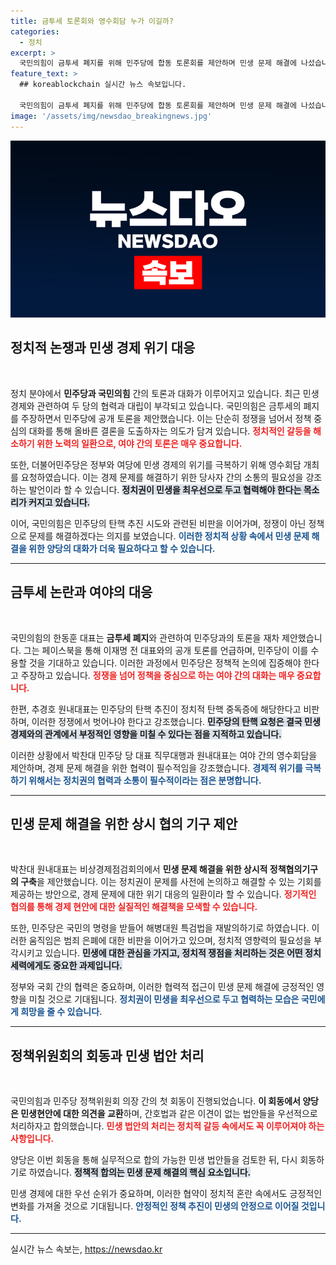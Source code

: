 ```yaml
---
title: 금투세 토론회와 영수회담 누가 이길까?
categories:
  - 정치
excerpt: >
  국민의힘이 금투세 폐지를 위해 민주당에 합동 토론회를 제안하며 민생 문제 해결에 나섰습니다. 여야 간 협력으로 경제 위기를 극복할 수 있을지, 정치계의 관심이 집중되고 있습니다.
feature_text: >
  ## koreablockchain 실시간 뉴스 속보입니다.

  국민의힘이 금투세 폐지를 위해 민주당에 합동 토론회를 제안하며 민생 문제 해결에 나섰습니다. 여야 간 협력으로 경제 위기를 극복할 수 있을지, 정치계의 관심이 집중되고 있습니다.
image: '/assets/img/newsdao_breakingnews.jpg'
---
```


<p><img src="/assets/img/newsdao_breakingnews.jpg" alt="koreablockchain 속보" /></p>

<h2 data-ke-size="size26">정치적 논쟁과 민생 경제 위기 대응</h2>

<p data-ke-size="size16">&nbsp;</p> 

<p>정치 분야에서 <b>민주당과 국민의힘</b> 간의 토론과 대화가 이루어지고 있습니다. 최근 민생 경제와 관련하여 두 당의 협력과 대립이 부각되고 있습니다. 국민의힘은 금투세의 폐지를 주장하면서 민주당에 공개 토론을 제안했습니다. 이는 단순히 정쟁을 넘어서 정책 중심의 대화를 통해 올바른 결론을 도출하자는 의도가 담겨 있습니다. <b><span style="color: #ee2323;">정치적인 갈등을 해소하기 위한 노력의 일환으로, 여야 간의 토론은 매우 중요합니다.</span></b>  </p>

<p>또한, 더불어민주당은 정부와 여당에 민생 경제의 위기를 극복하기 위해 영수회담 개최를 요청하였습니다. 이는 경제 문제를 해결하기 위한 당사자 간의 소통의 필요성을 강조하는 발언이라 할 수 있습니다. <b><span style="background-color: #21538527;">정치권이 민생을 최우선으로 두고 협력해야 한다는 목소리가 커지고 있습니다.</span></b>  </p>

<p>이어, 국민의힘은 민주당의 탄핵 추진 시도와 관련된 비판을 이어가며, 정쟁이 아닌 정책으로 문제를 해결하겠다는 의지를 보였습니다. <b><span style="color: #1a5490;">이러한 정치적 상황 속에서 민생 문제 해결을 위한 양당의 대화가 더욱 필요하다고 할 수 있습니다.</span></b></p>

<hr>

<h2 data-ke-size="size26">금투세 논란과 여야의 대응</h2>

<p data-ke-size="size16">&nbsp;</p>

<p>국민의힘의 한동훈 대표는 <b>금투세 폐지</b>와 관련하여 민주당과의 토론을 재차 제안했습니다. 그는 페이스북을 통해 이재명 전 대표와의 공개 토론를 언급하며, 민주당이 이를 수용할 것을 기대하고 있습니다. 이러한 과정에서 민주당은 정책적 논의에 집중해야 한다고 주장하고 있습니다. <b><span style="color: #ee2323;">정쟁을 넘어 정책을 중심으로 하는 여야 간의 대화는 매우 중요합니다.</span></b></p>

<p>한편, 추경호 원내대표는 민주당의 탄핵 추진이 정치적 탄핵 중독증에 해당한다고 비판하며, 이러한 정쟁에서 벗어나야 한다고 강조했습니다. <b><span style="background-color: #21538527;">민주당의 탄핵 요청은 결국 민생 경제와의 관계에서 부정적인 영향을 미칠 수 있다는 점을 지적하고 있습니다.</span></b></p>

<p>이러한 상황에서 박찬대 민주당 당 대표 직무대행과 원내대표는 여야 간의 영수회담을 제안하며, 경제 문제 해결을 위한 협력이 필수적임을 강조했습니다. <b><span style="color: #1a5490;">경제적 위기를 극복하기 위해서는 정치권의 협력과 소통이 필수적이라는 점은 분명합니다.</span></b></p>

<hr>

<h2 data-ke-size="size26">민생 문제 해결을 위한 상시 협의 기구 제안</h2>

<p data-ke-size="size16">&nbsp;</p>

<p>박찬대 원내대표는 비상경제점검회의에서 <b>민생 문제 해결을 위한 상시적 정책협의기구의 구축</b>을 제안했습니다. 이는 정치권이 문제를 사전에 논의하고 해결할 수 있는 기회를 제공하는 방안으로, 경제 문제에 대한 위기 대응의 일환이라 할 수 있습니다. <b><span style="color: #ee2323;">정기적인 협의를 통해 경제 현안에 대한 실질적인 해결책을 모색할 수 있습니다.</span></b></p>

<p>또한, 민주당은 국민의 명령을 받들어 해병대원 특검법을 재발의하기로 하였습니다. 이러한 움직임은 범죄 은폐에 대한 비판을 이어가고 있으며, 정치적 영향력의 필요성을 부각시키고 있습니다. <b><span style="background-color: #21538527;">민생에 대한 관심을 가지고, 정치적 쟁점을 처리하는 것은 어떤 정치 세력에게도 중요한 과제입니다.</span></b></p>

<p>정부와 국회 간의 협력은 중요하며, 이러한 협력적 접근이 민생 문제 해결에 긍정적인 영향을 미칠 것으로 기대됩니다. <b><span style="color: #1a5490;">정치권이 민생을 최우선으로 두고 협력하는 모습은 국민에게 희망을 줄 수 있습니다.</span></b></p>

<hr>

<h2 data-ke-size="size26">정책위원회의 회동과 민생 법안 처리</h2>

<p data-ke-size="size16">&nbsp;</p>

<p>국민의힘과 민주당 정책위원회 의장 간의 첫 회동이 진행되었습니다. <b>이 회동에서 양당은 민생현안에 대한 의견을 교환</b>하며, 간호법과 같은 이견이 없는 법안들을 우선적으로 처리하자고 합의했습니다. <b><span style="color: #ee2323;">민생 법안의 처리는 정치적 갈등 속에서도 꼭 이루어져야 하는 사항입니다.</span></b>  </p>

<p>양당은 이번 회동을 통해 실무적으로 합의 가능한 민생 법안들을 검토한 뒤, 다시 회동하기로 하였습니다. <b><span style="background-color: #21538527;">정책적 합의는 민생 문제 해결의 핵심 요소입니다.</span></b>   </p>

<p>민생 경제에 대한 우선 순위가 중요하며, 이러한 협약이 정치적 혼란 속에서도 긍정적인 변화를 가져올 것으로 기대됩니다. <b><span style="color: #1a5490;">안정적인 정책 추진이 민생의 안정으로 이어질 것입니다.</span></b></p>

<hr>

<p data-ke-size="size16"></p>
실시간 뉴스 속보는, <a href="https://newsdao.kr" rel="dofollow">https://newsdao.kr</a>


